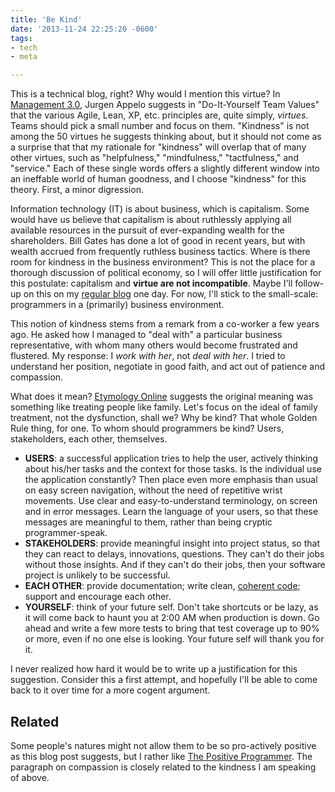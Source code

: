 ```yaml
---
title: 'Be Kind'
date: '2013-11-24 22:25:20 -0600'
tags:
- tech
- meta

---
```


This is a technical blog, right? Why would I mention this virtue? In [Management
3.0](https://jurgenappelo.com/pages/management30), Jurgen Appelo suggests in
"Do-It-Yourself Team Values" that the various Agile, Lean, XP, etc. principles
are, quite simply, _virtues_. Teams should pick a small number and focus on
them. "Kindness" is not among the 50 virtues he suggests thinking about, but it
should not come as a surprise that that my rationale for "kindness" will overlap
that of many other virtues, such as "helpfulness," "mindfulness," "tactfulness,"
and "service." Each of these single words offers a slightly different window
into an ineffable world of human goodness, and I choose "kindness" for this
theory. First, a minor digression.

<!-- truncate -->

Information technology (IT) is about business, which is capitalism. Some would
have us believe that capitalism is about ruthlessly applying all available
resources in the pursuit of ever-expanding wealth for the shareholders. Bill
Gates has done a lot of good in recent years, but with wealth accrued from
frequently ruthless business tactics. Where is there room for kindness in the
business environment? This is not the place for a thorough discussion of
political economy, so I will offer little justification for this postulate:
capitalism and **virtue are not incompatible**. Maybe I'll follow-up on this on
my [regular blog](../) one day. For now, I'll stick to the small-scale:
programmers in a (primarily) business environment.

This notion of kindness stems from a remark from a co-worker a few years ago. He
asked how I managed to "deal with" a particular business representative, with
whom many others would become frustrated and flustered. My response: I _work
with her_, not _deal with her_. I tried to understand her position, negotiate in
good faith, and act out of patience and compassion.

What does it mean? [Etymology
Online](https://www.etymonline.com/index.php?term=kind) suggests the original
meaning was something like treating people like family. Let's focus on the ideal
of family treatment, not the dysfunction, shall we? Why be kind? That whole
Golden Rule thing, for one. To whom should programmers be kind? Users,
stakeholders, each other, themselves.

* **USERS**: a successful application tries to help the user, actively thinking
  about his/her tasks and the context for those tasks. Is the individual use the
  application constantly? Then place even more emphasis than usual on easy
  screen navigation, without the need of repetitive wrist movements. Use clear
  and easy-to-understand terminology, on screen and in error messages. Learn the
  language of your users, so that these messages are meaningful to them, rather
  than being cryptic programmer-speak.
* **STAKEHOLDERS**: provide meaningful insight into project status, so that they
  can react to delays, innovations, questions. They can't do their jobs without
  those insights. And if they can't do their jobs, then your software project is
  unlikely to be successful.
* **EACH OTHER**: provide documentation; write clean, [coherent
  code](./07-26-tackle_be_coherent.md); support and encourage each other.
* **YOURSELF**: think of your future self. Don't take shortcuts or be lazy, as
  it will come back to haunt you at 2:00 AM when production is down. Go ahead
  and write a few more tests to bring that test coverage up to 90% or more, even
  if no one else is looking. Your future self will thank you for it.

I never realized how hard it would be to write up a justification for this
suggestion. Consider this a first attempt, and hopefully I'll be able to come
back to it over time for a more cogent argument.

## Related

Some people's natures might not allow them to be so pro-actively positive as
this blog post suggests, but I rather like  [The Positive
Programmer](https://www.rdegges.com/the-positive-programmer/). The paragraph on
compassion is closely related to the kindness I am speaking of above.
